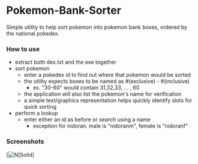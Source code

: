 # Pokemon-Bank-Sorter
Simple utility to help sort pokemon into pokemon bank boxes, ordered by the national pokedex.

### How to use
* extract both dex.txt and the exe together
* sort pokemon
  * enter a pokedex id to find out where that pokemon would be sorted
  * the utility expects boxes to be named as #(exclusive) - #(inclusive)
    * ex. "30-60" would contain 31,32,33, ... , 60
  * the application will also list the pokemon's name for verification
  * a simple text/graphics representation helps quickly identify slots for quick sorting
* perform a lookup
  * enter either an id as before or search using a name
    * exception for nidoran. male is "nidoranm", female is "nidoranf"

### Screenshots
[![N|Solid](https://cdn.discordapp.com/attachments/433410522424147968/433413153347338258/screencap.png)]
